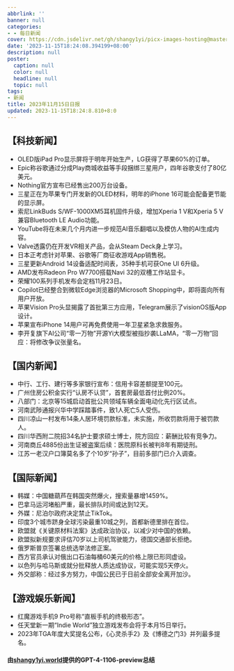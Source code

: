 ```yaml
---
abbrlink: ''
banner: null
categories:
- - 每日新闻
cover: https://cdn.jsdelivr.net/gh/shangy1yi/picx-images-hosting@master/xw.1a15yyeng45c.webp
date: '2023-11-15T18:24:08.394199+08:00'
description: null
poster:
  caption: null
  color: null
  headline: null
  topic: null
tags:
- 新闻
title: 2023年11月15日日报
updated: 2023-11-15T18:24:8.810+8:0
---
```

## 【科技新闻】

* OLED版iPad Pro显示屏将于明年开始生产，LG获得了苹果60%的订单。
* Epic称谷歌通过分成Play商城收益等手段捆绑三星用户，四年谷歌支付了80亿美元。
* Nothing官方宣布已经售出200万台设备。
* 三星正在为苹果专门开发新的OLED材料，明年的iPhone 16可能会配备更节能的显示屏。
* 索尼LinkBuds S/WF-1000XM5耳机固件升级，增加Xperia 1 V和Xperia 5 V兼容Bluetooth LE Audio功能。
* YouTube将在未来几个月内进一步规范AI音乐翻唱以及模仿人物的AI生成内容。
* Valve透露仍在开发VR相关产品，会从Steam Deck身上学习。
* 日本正考虑针对苹果、谷歌等厂商征收游戏App销售税。
* 三星更新Android 14设备适配时间表，35种手机可获One UI 6升级。
* AMD发布Radeon Pro W7700搭载Navi 32的双槽工作站显卡。
* 荣耀100系列手机发布会定档11月23日。
* Copilot已经整合到微软Edge浏览器的Microsoft Shopping中，即将面向所有用户开放。
* 苹果Vision Pro头显揭露了首批第三方应用，Telegram展示了visionOS版App设计。
* 苹果宣布iPhone 14用户可再免费使用一年卫星紧急求救服务。
* 李开复旗下AI公司“零一万物”开源Yi大模型被指抄袭LLaMA，“零一万物”回应：将修改争议张量名。

## 【国内新闻】

* 中行、工行、建行等多家银行宣布：信用卡容差额提至100元。
* 广州住房公积金实行“认房不认贷”，首套房最低首付比例20%。
* 八部门：北京等15城启动首批公共领域车辆全面电动化先行区试点。
* 河南武陟通报兴华中学踩踏事件，致1人死亡5人受伤。
* 四川凉山一村发布14条人居环境罚款标准，未实施，所收罚款将用于被罚款人。
* 四川华西附二院招34名护士要求硕士博士，院方回应：薪酬比较有竞争力。
* 河南商丘4885份出生证被盗案后续：医院原科长被判8年有期徒刑。
* 江苏一老汉户口簿莫名多了个10岁“孙子”，目前多部门已介入调查。

## 【国际新闻】

* 韩媒：中国糖葫芦在韩国突然爆火，搜索量暴增1459%。
* 巴拿马运河堵船严重，最长排队时间或达到12天。
* 外媒：尼泊尔政府决定禁止TikTok。
* 印度3个城市跻身全球污染最重10城之列，首都新德里排在首位。
* 欧盟就《关键原材料法案》达成政治协议，以减少对中国的依赖。
* 欧盟拟新规要求评估70岁以上司机驾驶能力，德国交通部长拒绝。
* 俄罗斯普京签署总统选举法修正案。
* 西方官员承认对俄出口石油每桶60美元的价格上限已形同虚设。
* 以色列与哈马斯或就分批释放人质达成协议，可能实现5天停火。
* 外交部称：经过多方努力，中国公民已于日前全部安全离开加沙。

## 【游戏娱乐新闻】

* 红魔游戏手机9 Pro号称“直板手机的终极形态”。
* 任天堂新一期“Indie World”独立游戏发布会将于本月15日举行。
* 2023年TGA年度大奖提名公布，《心灵杀手2》及《博德之门3》并列最多提名。

#### 由[shangy1yi.world](https://shangy1yi.world)提供的GPT-4-1106-preview总结
